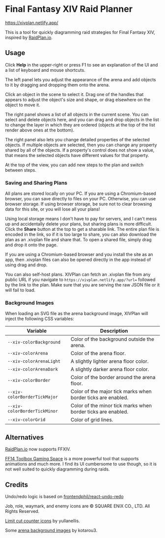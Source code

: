 # Final Fantasy XIV Raid Planner

https://xivplan.netlify.app/

This is a tool for quickly diagramming raid strategies for Final Fantasy XIV, inspired by [RaidPlan.io](https://raidplan.io).

## Usage

Click **Help** in the upper-right or press F1 to see an explanation of the UI and a list of keyboard and mouse shortcuts.

The left panel lets you adjust the appearance of the arena and add objects to it by dragging and dropping them onto the arena.

Click an object in the scene to select it. Drag one of the handles that appears to adjust the object's size and shape, or drag elsewhere on the object to move it.

The right panel shows a list of all objects in the current scene. You can select and delete objects here, and you can drag and drop objects in the list to change the layer in which they are ordered (objects at the top of the list render above ones at the bottom).

The right panel also lets you change detailed properties of the selected objects. If multiple objects are selected, then you can change any property shared by all of the objects. If a property's control does not show a value, that means the selected objects have different values for that property.

At the top of the view, you can add new steps to the plan and switch between steps.

### Saving and Sharing Plans

All plans are stored locally on your PC. If you are using a Chromium-based browser, you can save directly to files on your PC. Otherwise, you can use browser storage. If using browser storage, be sure not to clear browsing data for this site, or you will lose all your plans!

Using local storage means I don't have to pay for servers, and I can't mess up and accidentally delete your plans, but sharing plans is more difficult. Click the **Share** button at the top to get a sharable link. The entire plan file is encoded in the link, so if it is too large to share, you can also download the plan as an .xivplan file and share that. To open a shared file, simply drag and drop it onto the page.

If you are using a Chromium-based browser and you install the site as an app, then .xivplan files can also be opened directly in the app instead of using drag and drop.

You can also self-host plans. XIVPlan can fetch an .xivplan file from any public URL if you navigate to `https://xivplan.netlify.app/?url=` followed by the link to the plan. Make sure that you are serving the raw JSON file or it will fail to load.

### Background Images

When loading an SVG file as the arena background image, XIVPlan will inject the following CSS variables:

| Variable                     | Description                                                  |
| ---------------------------- | ------------------------------------------------------------ |
| `--xiv-colorBackground`      | Color of the background outside the arena.                   |
| `--xiv-colorArena`           | Color of the arena floor.                                    |
| `--xiv-colorArenaLight`      | A slightly lighter arena floor color.                        |
| `--xiv-colorArenaDark`       | A slightly darker arena floor color.                         |
| `--xiv-colorBorder`          | Color of the border around the arena floor.                  |
| `--xiv-colorBorderTickMajor` | Color of the major tick marks when border ticks are enabled. |
| `--xiv-colorBorderTickMinor` | Color of the minor tick marks when border ticks are enabled. |
| `--xiv-colorGrid`            | Color of grid lines.                                         |

## Alternatives

[RaidPlan.io](https://raidplan.io/ffxiv) now supports FFXIV.

[FF14 Toolbox Gaming Space](https://ff14.toolboxgaming.space) is a more powerful tool that supports animations and much more. I find its UI cumbersome to use though, so it is not well suited to quickly diagramming during raids.

## Credits

Undo/redo logic is based on [frontendphil/react-undo-redo](https://github.com/frontendphil/react-undo-redo)

Job, role, waymark, and enemy icons are © SQUARE ENIX CO., LTD. All Rights Reserved.

[Limit cut counter icons](https://magentalava.gumroad.com/l/limitcuticons) by yullanellis.

Some [arena background images](https://github.com/kotarou3/ffxiv-arena-images) by kotarou3.

